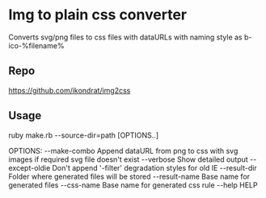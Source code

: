 # Img to plain сss converter
Converts svg/png files to css files with dataURLs
with naming style as b-ico-%filename%

## Repo
https://github.com/ikondrat/img2css

## Usage
ruby make.rb --source-dir=path [OPTIONS..]

OPTIONS:
--make-combo             Append dataURL from png to css with svg images if required svg file doesn't exist
--verbose                Show detailed output
--except-oldie           Don't append '-filter' degradation styles for old IE
--result-dir             Folder where generated files will be stored
--result-name            Base name for generated files
--css-name               Base name for generated css rule
--help                   HELP

